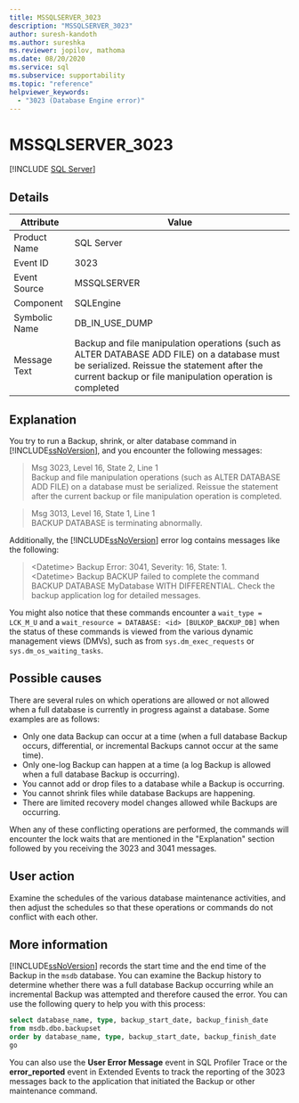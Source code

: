 ```yaml
---
title: MSSQLSERVER_3023
description: "MSSQLSERVER_3023"
author: suresh-kandoth
ms.author: sureshka
ms.reviewer: jopilov, mathoma
ms.date: 08/20/2020
ms.service: sql
ms.subservice: supportability
ms.topic: "reference"
helpviewer_keywords:
  - "3023 (Database Engine error)"
---
```

# MSSQLSERVER_3023
 [!INCLUDE [SQL Server](../../includes/applies-to-version/sqlserver.md)]

## Details

|Attribute|Value|
|---|---|
|Product Name|SQL Server|
|Event ID|3023|
|Event Source|MSSQLSERVER|
|Component|SQLEngine|
|Symbolic Name|DB_IN_USE_DUMP|
|Message Text|Backup and file manipulation operations (such as ALTER DATABASE ADD FILE) on a database must be serialized. Reissue the statement after the current backup or file manipulation operation is completed|

## Explanation

You try to run a Backup, shrink, or alter database command in [!INCLUDE[ssNoVersion](../../includes/ssnoversion-md.md)], and you encounter the following messages:

> Msg 3023, Level 16, State 2, Line 1  
Backup and file manipulation operations (such as ALTER DATABASE ADD FILE) on a database must be serialized. Reissue the statement after the current backup or file manipulation operation is completed.

> Msg 3013, Level 16, State 1, Line 1  
BACKUP DATABASE is terminating abnormally.

Additionally, the [!INCLUDE[ssNoVersion](../../includes/ssnoversion-md.md)] error log contains messages like the following:

> \<Datetime> Backup Error: 3041, Severity: 16, State: 1.  
\<Datetime> Backup BACKUP failed to complete the command BACKUP DATABASE MyDatabase WITH DIFFERENTIAL. Check the backup application log for detailed messages.

You might also notice that these commands encounter a `wait_type = LCK_M_U` and a `wait_resource = DATABASE: <id> [BULKOP_BACKUP_DB]` when the status of these commands is viewed from the various dynamic management views (DMVs), such as from `sys.dm_exec_requests` or `sys.dm_os_waiting_tasks`.

## Possible causes

There are several rules on which operations are allowed or not allowed when a full database is currently in progress against a database. Some examples are as follows:

- Only one data Backup can occur at a time (when a full database Backup occurs, differential, or incremental Backups cannot occur at the same time).
- Only one-log Backup can happen at a time (a log Backup is allowed when a full database Backup is occurring).
- You cannot add or drop files to a database while a Backup is occurring.
- You cannot shrink files while database Backups are happening.
- There are limited recovery model changes allowed while Backups are occurring.

When any of these conflicting operations are performed, the commands will encounter the lock waits that are mentioned in the "Explanation" section followed by you receiving the 3023 and 3041 messages.

## User action

Examine the schedules of the various database maintenance activities, and then adjust the schedules so that these operations or commands do not conflict with each other.

## More information

[!INCLUDE[ssNoVersion](../../includes/ssnoversion-md.md)] records the start time and the end time of the Backup in the `msdb` database. You can examine the Backup history to determine whether there was a full database Backup occurring while an incremental Backup was attempted and therefore caused the error. You can use the following query to help you with this process:

```sql
select database_name, type, backup_start_date, backup_finish_date
from msdb.dbo.backupset
order by database_name, type, backup_start_date, backup_finish_date
go
```

You can also use the **User Error Message** event in SQL Profiler Trace or the **error_reported** event in Extended Events to track the reporting of the 3023 messages back to the application that initiated the Backup or other maintenance command.
